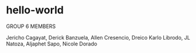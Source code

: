 # hello-world

GROUP 6 MEMBERS

Jericho Cagayat, Derick Banzuela, Allen Cresencio, Dreico Karlo Librodo, JL Natoza, Aljaphet Sapo, Nicole Dorado
